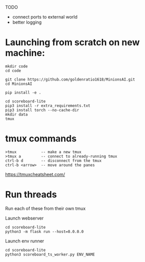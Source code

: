 TODO
* connect ports to external world
* better logging
  
# Launching from scratch on new machine:
```
mkdir code
cd code

git clone https://github.com/goldenratio1618/MinionsAI.git
cd MinionsAI

pip install -e .

cd scoreboard-lite
pip3 install -r extra_requirements.txt
pip3 install torch --no-cache-dir
mkdir data
tmux
```

# tmux commands
```
>tmux           -- make a new tmux
>tmux a         -- connect to already-running tmux
ctrl-b d        -- disconnect from the tmux
ctrl-b <arrow>  -- move around the panes
```
https://tmuxcheatsheet.com/

# Run threads
Run each of these from their own tmux

Launch webserver
```
cd scoreboard-lite
python3 -m flask run --host=0.0.0.0
```

Launch env runner
```
cd scoreboard-lite
python3 scoreboard_ts_worker.py ENV_NAME
```

